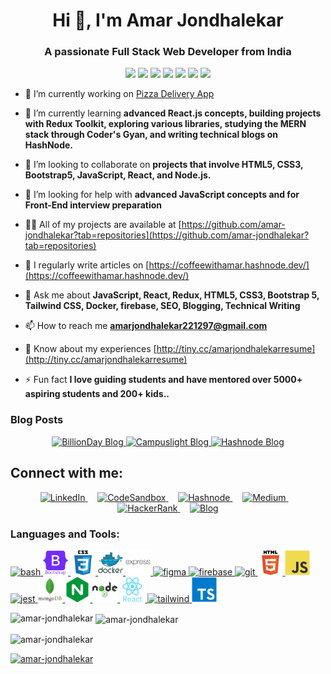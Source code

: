 <h1 align="center">Hi 👋, I'm Amar Jondhalekar</h1>
<h3 align="center">A passionate Full Stack Web Developer from India</h3>
<p align="center">
  <img src="https://img.shields.io/badge/Tech-HTML5-E34F26?style=flat-square&logo=html5" />
  <img src="https://img.shields.io/badge/Tech-CSS3-1572B6?style=flat-square&logo=css3" />
  <img src="https://img.shields.io/badge/Code-JavaScript-blue?style=flat-square&logo=javascript" />
  <img src="https://img.shields.io/badge/Tech-React%20JS-61DAFB?style=flat-square&logo=react" />
  <img src="https://img.shields.io/badge/Tech-Redux-764ABC?style=flat-square&logo=redux" />
  <img src="https://img.shields.io/badge/Tech-Node.js-339933?style=flat-square&logo=node.js" />
  <img src="https://img.shields.io/badge/Tech-TypeScript-3178C6?style=flat-square&logo=typescript" />
</p>


- 🔭 I’m currently working on [Pizza Delivery App](https://github.com/stars/amar-jondhalekar/lists/pizza-delivery-app)

- 🌱 I’m currently learning **advanced React.js concepts, building projects with Redux Toolkit, exploring various libraries, studying the MERN stack through Coder's Gyan, and writing technical blogs on HashNode.**

- 👯 I’m looking to collaborate on **projects that involve HTML5, CSS3, Bootstrap5, JavaScript, React, and Node.js.**

- 🤝 I’m looking for help with **advanced JavaScript concepts and for Front-End interview preparation**

- 👨‍💻 All of my projects are available at [https://github.com/amar-jondhalekar?tab=repositories](https://github.com/amar-jondhalekar?tab=repositories)

- 📝 I regularly write articles on [https://coffeewithamar.hashnode.dev/](https://coffeewithamar.hashnode.dev/)

- 💬 Ask me about **JavaScript, React, Redux, HTML5, CSS3, Bootstrap 5, Tailwind CSS, Docker, firebase, SEO, Blogging, Technical Writing**

- 📫 How to reach me **amarjondhalekar221297@gmail.com**

- 📄 Know about my experiences [http://tiny.cc/amarjondhalekarresume](http://tiny.cc/amarjondhalekarresume)

- ⚡ Fun fact **I love guiding students and have mentored over 5000+ aspiring students and 200+ kids..**

### Blog Posts

<p align="center">
  <a href="https://amarjondhalekar.blogspot.com" target="_blank">
    <img src="https://img.shields.io/badge/Blog-BillionDay%20Blog-FF5722?style=flat-square" alt="BillionDay Blog" />
  </a>
  <a href="https://www.campuslight.in/" target="_blank">
    <img src="https://img.shields.io/badge/Blog-Campuslight%20Blog-4CAF50?style=flat-square" alt="Campuslight Blog" />
  </a>
  <a href="https://coffeewithamar.hashnode.dev/" target="_blank">
    <img src="https://img.shields.io/badge/Blog-Hacshnode%20Blog-00B8D9?style=flat-square" alt="Hashnode Blog" />
  </a>
</p>


## Connect with me:

<p align="center">
  <a href="https://www.linkedin.com/in/amar-jondhalekar-9268b7208/">
    <img src="https://img.shields.io/badge/LinkedIn-0077B5?style=for-the-badge&logo=linkedin&logoColor=white&labelColor=0077B5&color=0077B5" alt="LinkedIn" />
  </a>  &nbsp;&nbsp;&nbsp;

  <a href="https://codesandbox.io/p/github/amar-jondhalekar/">
    <img src="https://img.shields.io/badge/CodeSandbox-F7DF1E?style=for-the-badge&logo=codesandbox&logoColor=black&labelColor=F7DF1E&color=F7DF1E" alt="CodeSandbox" />
  </a>  &nbsp;&nbsp;&nbsp;

  <a href="https://hashnode.com/@amarjondhalekar">
    <img src="https://img.shields.io/badge/Hashnode-2962FF?style=for-the-badge&logo=hashnode&logoColor=white&labelColor=2962FF&color=2962FF" alt="Hashnode" />
  </a>  &nbsp;&nbsp;&nbsp;

  <a href="https://medium.com/@amarjondhalekar">
    <img src="https://img.shields.io/badge/Medium-00AB6C?style=for-the-badge&logo=medium&logoColor=white&labelColor=00AB6C&color=00AB6C" alt="Medium" />
  </a>  &nbsp;&nbsp;&nbsp;

  <a href="https://www.hackerrank.com/profile/amar_jondhalekar">
    <img src="https://img.shields.io/badge/HackerRank-2E2E2E?style=for-the-badge&logo=hackerrank&logoColor=white&labelColor=2E2E2E&color=2E2E2E" alt="HackerRank" />
  </a>  &nbsp;&nbsp;&nbsp;

  <a href="https://amarjondhalekar.blogspot.com/">
    <img src="https://img.shields.io/badge/Blog-F5B7B1?style=for-the-badge&logo=rss&logoColor=white&labelColor=F5B7B1&color=F5B7B1" alt="Blog" />
  </a>
</p>








<h3 align="left">Languages and Tools:</h3>
<p align="left"> <a href="https://www.gnu.org/software/bash/" target="_blank" rel="noreferrer"> <img src="https://www.vectorlogo.zone/logos/gnu_bash/gnu_bash-icon.svg" alt="bash" width="40" height="40"/> </a> <a href="https://getbootstrap.com" target="_blank" rel="noreferrer"> <img src="https://raw.githubusercontent.com/devicons/devicon/master/icons/bootstrap/bootstrap-plain-wordmark.svg" alt="bootstrap" width="40" height="40"/> </a> <a href="https://www.w3schools.com/css/" target="_blank" rel="noreferrer"> <img src="https://raw.githubusercontent.com/devicons/devicon/master/icons/css3/css3-original-wordmark.svg" alt="css3" width="40" height="40"/> </a> <a href="https://www.docker.com/" target="_blank" rel="noreferrer"> <img src="https://raw.githubusercontent.com/devicons/devicon/master/icons/docker/docker-original-wordmark.svg" alt="docker" width="40" height="40"/> </a> <a href="https://expressjs.com" target="_blank" rel="noreferrer"> <img src="https://raw.githubusercontent.com/devicons/devicon/master/icons/express/express-original-wordmark.svg" alt="express" width="40" height="40"/> </a> <a href="https://www.figma.com/" target="_blank" rel="noreferrer"> <img src="https://www.vectorlogo.zone/logos/figma/figma-icon.svg" alt="figma" width="40" height="40"/> </a> <a href="https://firebase.google.com/" target="_blank" rel="noreferrer"> <img src="https://www.vectorlogo.zone/logos/firebase/firebase-icon.svg" alt="firebase" width="40" height="40"/> </a> <a href="https://git-scm.com/" target="_blank" rel="noreferrer"> <img src="https://www.vectorlogo.zone/logos/git-scm/git-scm-icon.svg" alt="git" width="40" height="40"/> </a> <a href="https://www.w3.org/html/" target="_blank" rel="noreferrer"> <img src="https://raw.githubusercontent.com/devicons/devicon/master/icons/html5/html5-original-wordmark.svg" alt="html5" width="40" height="40"/> </a> <a href="https://developer.mozilla.org/en-US/docs/Web/JavaScript" target="_blank" rel="noreferrer"> <img src="https://raw.githubusercontent.com/devicons/devicon/master/icons/javascript/javascript-original.svg" alt="javascript" width="40" height="40"/> </a> <a href="https://jestjs.io" target="_blank" rel="noreferrer"> <img src="https://www.vectorlogo.zone/logos/jestjsio/jestjsio-icon.svg" alt="jest" width="40" height="40"/> </a> <a href="https://www.mongodb.com/" target="_blank" rel="noreferrer"> <img src="https://raw.githubusercontent.com/devicons/devicon/master/icons/mongodb/mongodb-original-wordmark.svg" alt="mongodb" width="40" height="40"/> </a> <a href="https://www.nginx.com" target="_blank" rel="noreferrer"> <img src="https://raw.githubusercontent.com/devicons/devicon/master/icons/nginx/nginx-original.svg" alt="nginx" width="40" height="40"/> </a> <a href="https://nodejs.org" target="_blank" rel="noreferrer"> <img src="https://raw.githubusercontent.com/devicons/devicon/master/icons/nodejs/nodejs-original-wordmark.svg" alt="nodejs" width="40" height="40"/> </a> <a href="https://reactjs.org/" target="_blank" rel="noreferrer"> <img src="https://raw.githubusercontent.com/devicons/devicon/master/icons/react/react-original-wordmark.svg" alt="react" width="40" height="40"/> </a> <a href="https://tailwindcss.com/" target="_blank" rel="noreferrer"> <img src="https://www.vectorlogo.zone/logos/tailwindcss/tailwindcss-icon.svg" alt="tailwind" width="40" height="40"/> </a> <a href="https://www.typescriptlang.org/" target="_blank" rel="noreferrer"> <img src="https://raw.githubusercontent.com/devicons/devicon/master/icons/typescript/typescript-original.svg" alt="typescript" width="40" height="40"/> </a> </p>

<p><img align="left" src="https://github-readme-stats.vercel.app/api/top-langs?username=amar-jondhalekar&show_icons=true&locale=en&layout=compact" alt="amar-jondhalekar" /></p>

<p>&nbsp;<img align="center" src="https://github-readme-stats.vercel.app/api?username=amar-jondhalekar&show_icons=true&locale=en" alt="amar-jondhalekar" /></p>

<p><img align="center" src="https://github-readme-streak-stats.herokuapp.com/?user=amar-jondhalekar&" alt="amar-jondhalekar" /></p>
<!--<p align="left"> <img src="https://komarev.com/ghpvc/?username=amar-jondhalekar&label=Profile%20views&color=0e75b6&style=flat" alt="amar-jondhalekar" /> </p>-->

<p align="left"> <a href="https://github.com/ryo-ma/github-profile-trophy"><img src="https://github-profile-trophy.vercel.app/?username=amar-jondhalekar" alt="amar-jondhalekar" /></a> </p>
